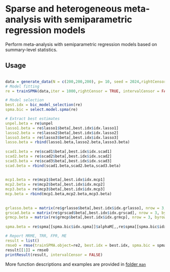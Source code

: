 # Sparse and heterogeneous meta-analysis with semiparametric regression models
Perform meta-analysis with semiparametric regression models based on summary-level statistics. 
## Usage

```R

data = generate_data(N = c(200,200,200), p= 10, seed = 2024,rightCensor = TRUE, correlate = TRUE, intervalCensor =FALSE
# Model fitting
re = trainSPMA(data,iter = 1000,rightCensor = TRUE, intervalCensor = FALSE,m = 5)

# Model selection
best.idx = bic_model_selection(re)
spma.bic = select.model.spma(re)

# Extract best estimates 
unpel.beta = re$unpel
lasso1.beta = re$lasso1$beta[,best.idx$idx.lasso1]
lasso2.beta = re$lasso2$beta[,best.idx$idx.lasso2]
lasso3.beta = re$lasso3$beta[,best.idx$idx.lasso3]  
lasso.beta = rbind(lasso1.beta,lasso2.beta,lasso3.beta)
  
scad1.beta = re$scad1$beta[,best.idx$idx.scad1]
scad2.beta = re$scad2$beta[,best.idx$idx.scad2]
scad3.beta = re$scad3$beta[,best.idx$idx.scad3]
scad.beta = rbind(scad1.beta,scad2.beta,scad3.beta)
  
  
mcp1.beta = re$mcp1$beta[,best.idx$idx.mcp1]
mcp2.beta = re$mcp2$beta[,best.idx$idx.mcp2]
mcp3.beta = re$mcp3$beta[,best.idx$idx.mcp3]
mcp.beta = rbind(mcp1.beta,mcp2.beta,mcp3.beta)
  
  
grlasso.beta = matrix(re$grlasso$beta[,best.idx$idx.grlasso], nrow = 3, byrow = TRUE)
grscad.beta = matrix(re$grscad$beta[,best.idx$idx.grscad], nrow = 3, byrow = TRUE)
grmcp.beta = matrix(re$grmcp$beta[,best.idx$idx.grmcp], nrow = 3, byrow = TRUE)
  
spma.beta = re$spma[[spma.bic$idx.spma]]$alphaM[,,re$spma[[spma.bic$idx.spma]]$bbk]

# Report MRME, TRR, FPR, ME
result = list()
rmseO = rmse(trainSPMA.object=re2, best.idx = best.idx, spma.bic = spma.bic, Data = tt)
result[[1]] = rmseO
printResult(result, intervalCensor = FALSE)
```
More function descriptions and examples are provided in [folder `man`](https://github.com/libedeutch/SPMA/man)
